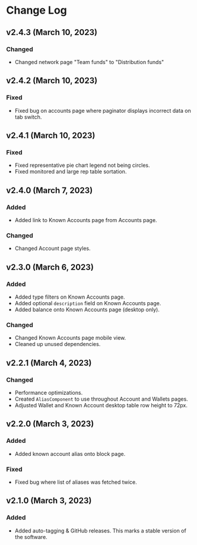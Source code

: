 # Change Log

## v2.4.3 (March 10, 2023)

### Changed

-  Changed network page "Team funds" to "Distribution funds"


## v2.4.2 (March 10, 2023)

### Fixed

-  Fixed bug on accounts page where paginator displays incorrect data on tab switch.

## v2.4.1 (March 10, 2023)

### Fixed

-  Fixed representative pie chart legend not being circles. 
-  Fixed monitored and large rep table sortation.

## v2.4.0 (March 7, 2023)

### Added

-  Added link to Known Accounts page from Accounts page.

### Changed

-  Changed Account page styles.

## v2.3.0 (March 6, 2023)

### Added

-  Added type filters on Known Accounts page.
-  Added optional `description` field on Known Accounts page.
-  Added balance onto Known Accounts page (desktop only).

### Changed

-  Changed Known Accounts page mobile view.
-  Cleaned up unused dependencies.

## v2.2.1 (March 4, 2023)

### Changed

-  Performance optimizations.
-  Created `AliasComponent` to use throughout Account and Wallets pages.
-  Adjusted Wallet and Known Account desktop table row height to 72px.

## v2.2.0 (March 3, 2023)

### Added

-  Added known account alias onto block page.

### Fixed

-  Fixed bug where list of aliases was fetched twice.

## v2.1.0 (March 3, 2023)

### Added

-   Added auto-tagging & GitHub releases.  This marks a stable version of the software.
